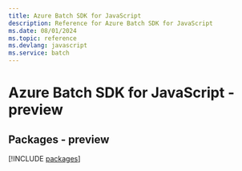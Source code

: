 ```yaml
---
title: Azure Batch SDK for JavaScript
description: Reference for Azure Batch SDK for JavaScript
ms.date: 08/01/2024
ms.topic: reference
ms.devlang: javascript
ms.service: batch
---
```

# Azure Batch SDK for JavaScript - preview
## Packages - preview
[!INCLUDE [packages](batch-index.md)]